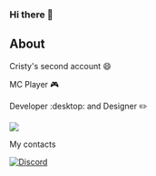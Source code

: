 ### Hi there 👋
## About

Cristy's second account :smile:

MC Player :video_game:
    
Developer :desktop: and Designer :pencil2:

<div align="left">
  <a href="https://discord.com/users/534375880164769804" target="_blank"><img src="https://lanyard.cnrad.dev/api/534375880164769804?idleMessage=Watching something&bg=282a36&border=10px"></a>
</div>

My contacts

[![Discord](https://img.shields.io/badge/Discord-7289DA?style=for-the-badge&logo=discord&logoColor=white)](https://discord.com/users/534375880164769804)
